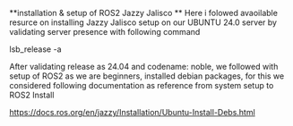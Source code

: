 **installation & setup of ROS2 Jazzy Jalisco **
Here i folowed avaoilable resurce on installing Jazzy Jalisco setup on our UBUNTU 24.0 server
by validating server presence with following command

lsb_release -a

After validating release as 24.04 and codename: noble, we followed with setup of ROS2
as we are beginners, installed debian packages, for this we considered following documentation as reference
from system setup to ROS2 Install

https://docs.ros.org/en/jazzy/Installation/Ubuntu-Install-Debs.html